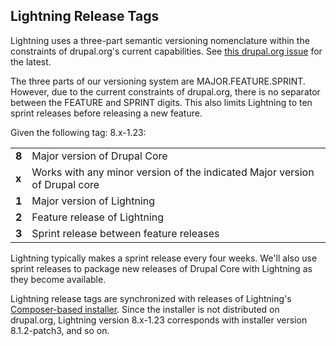 ## Lightning Release Tags
Lightning uses a three-part semantic versioning nomenclature within the
constraints of drupal.org's current capabilities. See
[this drupal.org issue](https://www.drupal.org/node/1612910) for the latest.

The three parts of our versioning system are MAJOR.FEATURE.SPRINT. However, due
to the current constraints of drupal.org, there is no separator between the
FEATURE and SPRINT digits. This also limits Lightning to ten sprint releases
before releasing a new feature.

Given the following tag: 8.x-1.23:

|       |                              |
|-------|------------------------------|
| __8__ | Major version of Drupal Core |
| __x__ | Works with any minor version of the indicated Major version of Drupal core |
| __1__ | Major version of Lightning |
| __2__ | Feature release of Lightning |
| __3__ | Sprint release between feature releases |

Lightning typically makes a sprint release every four weeks. We'll also use
sprint releases to package new releases of Drupal Core with Lightning as they
become available.

Lightning release tags are synchronized with releases of Lightning's [Composer-based installer](https://github.com/acquia/lightning-project).
Since the installer is not distributed on drupal.org, Lightning version 8.x-1.23
corresponds with installer version 8.1.2-patch3, and so on.
